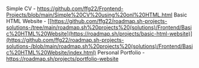 <!-- Roadmap.sh frontend projects solutions [https://roadmap.sh/frontend/projects] click on the previous link-->
Simple CV - https://github.com/ffg22/Frontend-Projects/blob/main/Simple%20CV%20using%20onl%20HTML.html
Basic HTML Website - [[https://github.com/ffg22/roadmap.sh-projects-solutions-/tree/main/roadmap.sh%20projects%20(solutions)/Frontend/Basic%20HTML%20Website](https://roadmap.sh/projects/basic-html-website)](https://github.com/ffg22/roadmap.sh-projects-solutions-/blob/main/roadmap.sh%20projects%20(solutions)/Frontend/Basic%20HTML%20Website/index.html)
Personal Portfolio - https://roadmap.sh/projects/portfolio-website

<!-- Roadmap.sh frontend projects solutions [https://roadmap.sh/frontend/projects] click on the previous link-->
